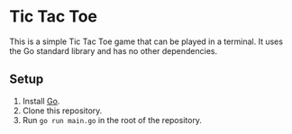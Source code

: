 # Tic Tac Toe

This is a simple Tic Tac Toe game that can be played in a terminal.
It uses the Go standard library and has no other dependencies.

## Setup

1. Install [Go](https://go.dev/doc/install).
2. Clone this repository.
3. Run `go run main.go` in the root of the repository.
